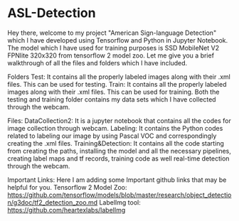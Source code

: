 # ASL-Detection
Hey there, welcome to my project  "American Sign-language Detection" which I have developed using Tensorflow and Python in Jupyter Notebook.
The model which I have used for training purposes is SSD MobileNet V2 FPNlite 320x320 from tensorflow 2 model zoo.
Let me give you a brief walkthrough of all the files and folders which I have included.

Folders
Test: It contains all the properly labeled images along with their .xml files. This can be used for testing.
Train: It contains all the properly labeled images along with their .xml files. This can be used for training.
Both the testing and training folder contains my data sets which I have collected through the webcam.

Files:
DataCollection2: It is a jupyter notebook that contains all the codes for image collection through webcam.
Labeling: It contains the Python codes related to labeling our image by using Pascal VOC and correspondingly creating the .xml files.
Training&Detection: It contains all the code starting from creating the paths, installing the model and all the necessary pipelines, creating label maps and tf records, training code as well real-time detection through the webcam.

Important Links:
Here I am adding some Important github links that may be helpful for you.
Tensorflow 2 Model Zoo: https://github.com/tensorflow/models/blob/master/research/object_detection/g3doc/tf2_detection_zoo.md
LabelImg tool: https://github.com/heartexlabs/labelImg

